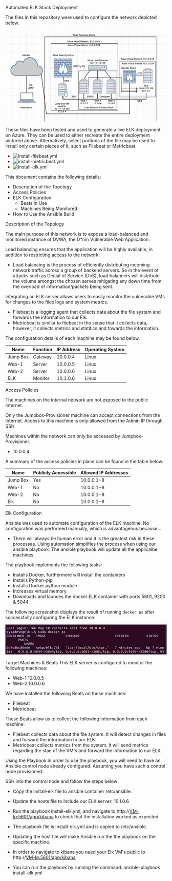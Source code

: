 Automated ELK Stack Deployment

The files in this repository were used to configure the network depicted below.

![TODO: Update the path with the name of your diagram](Images/finished-elk-diagram.png)

These files have been tested and used to generate a live ELK deployment on Azure. They can be used to either recreate the entire deployment pictured above. Alternatively, select portions of the file may be used to install only certain pieces of it, such as Filebeat or Metricbeat.

 - ![install-filebeat.yml](Scripts/install-filebeat.yml)
 - ![install-metricbeat.yml](Scripts/install-metricbeat.yml)
 - ![install-elk.yml](Scripts/install-elk.yml)

This document contains the following details:
- Description of the Topology
- Access Policies
- ELK Configuration
  - Beats in Use
  - Machines Being Monitored
- How to Use the Ansible Build


Description of the Topology

The main purpose of this network is to expose a load-balanced and monitored instance of DVWA, the D*mn Vulnerable Web Application.

Load balancing ensures that the application will be highly available, in addition to restricting access to the network.
- Load balancing is the process of efficiently distributing incoming network traffic across a group of backend servers. So in the event of attacks such as Denial of Service (DoS), load balancers will distribute the volume amongst the chosen serves mitigating any down time from the overload of information/packets being sent. 

Integrating an ELK server allows users to easily monitor the vulnerable VMs for changes to the files logs and system metrics.
- Filebeat is a logging agent that collects data about the file system and forwards the information to our Elk.
- Metricbeat is similar to filebeat in the sense that it collects data, however, it collects metrics and statitics and fowards the information.

The configuration details of each machine may be found below.


| Name     | Function | IP Address | Operating System |
|----------|----------|------------|------------------|
| Jump Box | Gateway  | 10.0.0.4   | Linux            |
| Web-1    | Server   | 10.0.0.5   | Linux            |
| Web-2    | Server   | 10.0.0.6   | Linux            |
| ELK      | Monitor  | 10.1.0.6   | Linux            |

Access Policies

The machines on the internal network are not exposed to the public Internet. 

Only the Jumpbox-Provisioner machine can accept connections from the Internet. Access to this machine is only allowed from the Admin IP through SSH

Machines within the network can only be accessed by Jumpbox-Provisioner.
- 10.0.0.4

A summary of the access policies in place can be found in the table below.

| Name     | Publicly Accessible | Allowed IP Addresses |
|----------|---------------------|----------------------|
| Jump Box | Yes                 | 10.0.0.1-8           |
| Web-1    | No                  | 10.0.0.1-8           |
| Web-2    | No                  | 10.0.0.1-8           |
| Elk      | No                  | 10.0.0.1-8           |

Elk Configuration

Ansible was used to automate configuration of the ELK machine. No configuration was performed manually, which is advantageous because...
- There will always be human error and it is the greatest risk in these processes. Using automation simplifies the process when using our ansible playbook. The ansible playbook will update all the applicalbe machines. 

The playbook implements the following tasks:
- Installs Docker, furthermore will install the containers
- Installs Python-pip
- Installs Docker python module
- Increases virtual memory
- Downloads and launces the docker ELK container with ports 5601, 9200 & 5044

The following screenshot displays the result of running `docker ps` after successfully configuring the ELK instance.

![TODO: Update the path with the name of your screenshot of docker ps output](Images/Dockerps.png)

Target Machines & Beats
This ELK server is configured to monitor the following machines:
- Web-1 10.0.0.5
- Web-2 10.0.0.6

We have installed the following Beats on these machines:
- Filebeat
- Metricbeat

These Beats allow us to collect the following information from each machine:
- Filebeat collects data about the file system. It will detect changes in files and forward the information to our ELK. 
- Metricbeat collects metrics from the system. It will send metrics regarding the stae of the VM's and forward the information to our ELK.

Using the Playbook
In order to use the playbook, you will need to have an Ansible control node already configured. Assuming you have such a control node provisioned: 

SSH into the control node and follow the steps below:
- Copy the install-elk file to ansible container /etc/ansible.
- Update the hosts file to include our ELK server: 10.1.0.6
- Run the playbook install-elk.yml, and navigate to http://<VM-Ip:5601/app/kibana> to check that the installation worked as expected.


- The playbook file is install-elk.yml and is copied to /etc/ansible.
- Updating the host file will make Ansible run the the playbook on the specific machine.
- In order to navigate to kibana you need your Elk VM's public ip http://<VM-Ip:5601/app/kibana>
- You can run the playbook by running the command: ansible-playbook install-elk.yml
